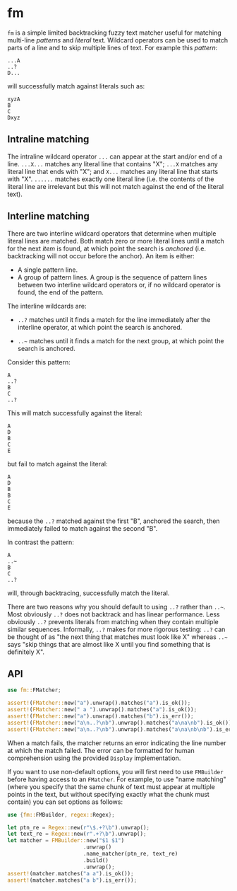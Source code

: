 # fm

`fm` is a simple limited backtracking fuzzy text matcher useful for matching
multi-line *patterns* and *literal* text. Wildcard operators can be used to
match parts of a line and to skip multiple lines of text. For example this
*pattern*:

```text
...A
..?
D...
```

will successfully match against literals such as:

```text
xyzA
B
C
Dxyz
```


## Intraline matching

The intraline wildcard operator `...` can appear at the start and/or end of a
line. `...X...` matches any literal line that contains "X"; `...X` matches any
literal line that ends with "X"; and `X...` matches any literal line that
starts with "X". `......` matches exactly one literal line (i.e. the contents
of the literal line are irrelevant but this will not match against the end
of the literal text).

## Interline matching

There are two interline wildcard operators that determine when multiple literal
lines are matched. Both match zero or more literal lines until a match for the
next *item* is found, at which point the search is *anchored* (i.e.
backtracking will not occur before the anchor). An item is either:

  * A single pattern line.
  * A group of pattern lines. A group is the sequence of pattern lines between
    two interline wildcard operators or, if no wildcard operator is found, the
    end of the pattern.

The interline wildcards are:

  * `..?` matches until it finds a match for the line immediately after the
    interline operator, at which point the search is anchored.

  * `..~` matches until it finds a match for the next group, at which point the
    search is anchored.

Consider this pattern:

```text
A
..?
B
C
..?
```

This will match successfully against the literal:

```text
A
D
B
C
E
```

but fail to match against the literal:

```text
A
D
B
B
C
E
```

because the `..?` matched against the first "B", anchored the search, then
immediately failed to match against the second "B".

In contrast the pattern:

```text
A
..~
B
C
..?
```

will, through backtracing, successfully match the literal.

There are two reasons why you should default to using `..?` rather than `..~`.
Most obviously `..?` does not backtrack and has linear performance. Less
obviously `..?` prevents literals from matching when they contain multiple
similar sequences. Informally, `..?` makes for more rigorous testing: `..?` can
be thought of as "the next thing that matches must look like X" whereas `..~`
says "skip things that are almost like X until you find something that is
definitely X". 


## API

```rust
use fm::FMatcher;

assert!(FMatcher::new("a").unwrap().matches("a").is_ok());
assert!(FMatcher::new(" a ").unwrap().matches("a").is_ok());
assert!(FMatcher::new("a").unwrap().matches("b").is_err());
assert!(FMatcher::new("a\n..?\nb").unwrap().matches("a\na\nb").is_ok());
assert!(FMatcher::new("a\n..?\nb").unwrap().matches("a\na\nb\nb").is_err());
```

When a match fails, the matcher returns an error indicating the line number at
which the match failed. The error can be formatted for human comprehension
using the provided `Display` implementation.

If you want to use non-default options, you will first need to use `FMBuilder`
before having access to an `FMatcher`. For example, to use "name matching"
(where you specify that the same chunk of text must appear at multiple points
in the text, but without specifying exactly what the chunk must contain) you
can set options as follows:

```rust
use {fm::FMBuilder, regex::Regex};

let ptn_re = Regex::new(r"\$.+?\b").unwrap();
let text_re = Regex::new(r".+?\b").unwrap();
let matcher = FMBuilder::new("$1 $1")
                        .unwrap()
                        .name_matcher(ptn_re, text_re)
                        .build()
                        .unwrap();
assert!(matcher.matches("a a").is_ok());
assert!(matcher.matches("a b").is_err());
```
